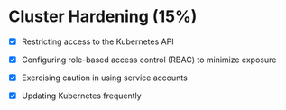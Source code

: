 # Cluster Hardening (15%)

- [x] Restricting access to the Kubernetes API

- [x] Configuring role-based access control (RBAC) to minimize exposure

- [x] Exercising caution in using service accounts

- [x] Updating Kubernetes frequently
